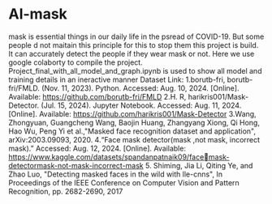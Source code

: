# AI-mask
mask is essential things in our daily life in the psread of COVID-19. But some people d not maitain this principle for this to stop them this project is build. It can accurately detect the people if they wear mask or not.
Here we use google colaborty to compile the project.
Project_final_with_all_model_and_graph.ipynb is used to show all model and training details in an ineractive manner
Dataset Link:
1.borutb-fri, borutb-fri/FMLD. (Nov. 11, 2023). Python. Accessed: Aug. 10, 2024.
[Online]. Available: https://github.com/borutb-fri/FMLD
2.H. R, harikris001/Mask-Detector. (Jul. 15, 2024). Jupyter Notebook. Accessed:
Aug. 11, 2024. [Online]. Available: https://github.com/harikris001/Mask-Detector
3.Wang, Zhongyuan, Guangcheng Wang, Baojin Huang, Zhangyang Xiong, Qi
Hong, Hao Wu, Peng Yi et al.,"Masked face recognition dataset and application",
arXiv:2003.09093, 2020.
4.“Face mask detector(mask ,not mask, incorrect mask).” Accessed: Aug. 12, 2024.
[Online]. Available: https://www.kaggle.com/datasets/spandanpatnaik09/facemask-detectormask-not-mask-incorrect-mask
5. Shiming, Jia Li, Qiting Ye, and Zhao Luo, "Detecting masked faces in the wild
with lle-cnns", In Proceedings of the IEEE Conference on Computer Vision and
Pattern Recognition, pp. 2682-2690, 2017
